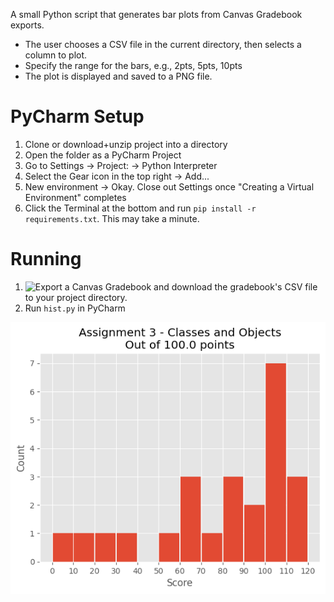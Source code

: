 A small Python script that generates bar plots from Canvas Gradebook exports. 
- The user chooses a CSV file in the current directory, then selects a column to plot. 
- Specify the range for the bars, e.g., 2pts, 5pts, 10pts
- The plot is displayed and saved to a PNG file.

# PyCharm Setup

1. Clone or download+unzip project into a directory
2. Open the folder as a PyCharm Project
3. Go to Settings -> Project: <project-name> -> Python Interpreter
4. Select the Gear icon in the top right -> Add...
5. New environment -> Okay. Close out Settings once "Creating a Virtual Environment" completes
6. Click the Terminal at the bottom and run `pip install -r requirements.txt`. This may take a minute.

# Running

1. ![Export a Canvas Gradebook](https://community.canvaslms.com/t5/Instructor-Guide/How-do-I-export-grades-in-the-Gradebook/ta-p/809) and download the gradebook's CSV file to your project directory.
2. Run `hist.py` in PyCharm

![Example plot](https://raw.githubusercontent.com/llayman/hist/master/examples/Assignment%203%20-%20Classes%20and%20Objects.png)

